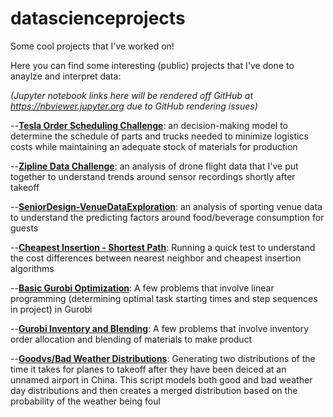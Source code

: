 # datascienceprojects
Some cool projects that I've worked on!

Here you can find some interesting (public) projects that I've done to anaylze and interpret data:

_(Jupyter notebook links here will be rendered off GitHub at https://nbviewer.jupyter.org due to GitHub rendering issues)_

--[**Tesla Order Scheduling Challenge**](https://nbviewer.jupyter.org/github/connerreinhardt/datascienceprojects/blob/master/Tesla%20Order%20Scheduling%20Challenge.ipynb): an decision-making model to determine the schedule of parts and trucks needed to minimize logistics costs while maintaining an adequate stock of materials for production

--[**Zipline Data Challenge**](https://nbviewer.jupyter.org/github/connerreinhardt/datascienceprojects/blob/master/Zipline%20Data%20Challenge.ipynb): an analysis of drone flight data that I've put together to understand trends around sensor recordings shortly after takeoff

--[**SeniorDesign-VenueDataExploration**](https://nbviewer.jupyter.org/github/connerreinhardt/datascienceprojects/blob/master/SeniorDesign-VenueDataExploration.ipynb): an analysis of sporting venue data to understand the predicting factors around food/beverage consumption for guests

--[**Cheapest Insertion - Shortest Path**](https://nbviewer.jupyter.org/github/connerreinhardt/datascienceprojects/blob/master/CheapestInsertion-ShortestPath.ipynb): Running a quick test to understand the cost differences between nearest neighbor and cheapest insertion algorithms

--[**Basic Gurobi Optimization**](https://github.com/connerreinhardt/datascienceprojects/blob/master/GurobiOptimizationProblemSet.pdf): A few problems that involve linear programming (determining optimal task starting times and step sequences in project) in Gurobi

--[**Gurobi Inventory and Blending**](https://nbviewer.jupyter.org/github/connerreinhardt/datascienceprojects/blob/master/Gurobi_InventoryandBlending.ipynb): A few problems that involve inventory order allocation and blending of materials to make product

--[**Goodvs/Bad Weather Distributions**](https://nbviewer.jupyter.org/github/connerreinhardt/datascienceprojects/blob/master/GoodvsBadWeatherDistributions.ipynb): Generating two distributions of the time it takes for planes to takeoff after they have been deiced at an unnamed airport in China. This script models both good and bad weather day distributions and then creates a merged distribution based on the probability of the weather being foul
